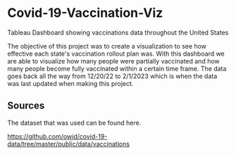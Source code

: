 # Covid-19-Vaccination-Viz
Tableau Dashboard showing vaccinations data throughout the United States

The objective of this project was to create a visualization to see how effective each state's vaccination rollout plan was. With this dashboard we are able to visualize how many people were partially vaccinated and how many people become fully vaccinated within a certain time frame. The data goes back all the way from 12/20/22 to 2/1/2023 which is when the data was last updated when making this project.

## Sources
The dataset that was used can be found here.

 https://github.com/owid/covid-19-data/tree/master/public/data/vaccinations
